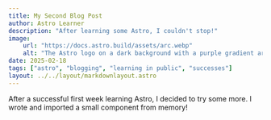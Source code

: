 ```yaml
---
title: My Second Blog Post
author: Astro Learner
description: "After learning some Astro, I couldn't stop!"
image:
    url: "https://docs.astro.build/assets/arc.webp"
    alt: "The Astro logo on a dark background with a purple gradient arc."
date: 2025-02-18
tags: ["astro", "blogging", "learning in public", "successes"]
layout: ../../layout/markdownlayout.astro
---
```

After a successful first week learning Astro, I decided to try some more. I wrote and imported a small component from memory!